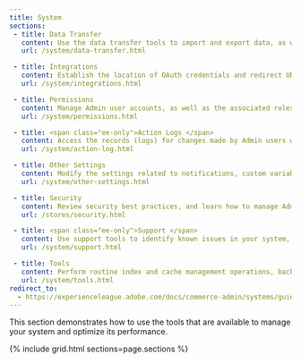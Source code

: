 ```yaml
---
title: System
sections:
 - title: Data Transfer
   content: Use the data transfer tools to import and export data, as well as manage product, pricing, customer, and tax rate data.
   url: /system/data-transfer.html

 - title: Integrations
   content: Establish the location of OAuth credentials and redirect URL for third-party integrations, and identify available API resources. Discover resources to extend the native capabilities of Magento.
   url: /system/integrations.html

 - title: Permissions
   content: Manage Admin user accounts, as well as the associated roles and permissions that control their access to sites and functional areas in the Admin.
   url: /system/permissions.html

 - title: <span class="ee-only">Action Logs </span>
   content: Access the records (logs) for changes made by Admin users working in your store.
   url: /system/action-log.html

 - title: Other Settings
   content: Modify the settings related to notifications, custom variables, and encryption keys.
   url: /system/other-settings.html

 - title: Security
   content: Review security best practices, and learn how to manage Admin sessions and credentials, implement CAPTCHA, and manage website restrictions.
   url: /stores/security.html

 - title: <span class="ee-only">Support </span>
   content: Use support tools to identify known issues in your system, as well as optimize your sites.
   url: /system/support.html

 - title: Tools
   content: Perform routine index and cache management operations, back up the system, manage scheduled operations, and use an assortment of developer tools.
   url: /system/tools.html
redirect_to:
  - https://experienceleague.adobe.com/docs/commerce-admin/systems/guide-overview.html
---
```


This section demonstrates how to use the tools that are available to manage your system and optimize its performance.

{% include grid.html sections=page.sections %}
